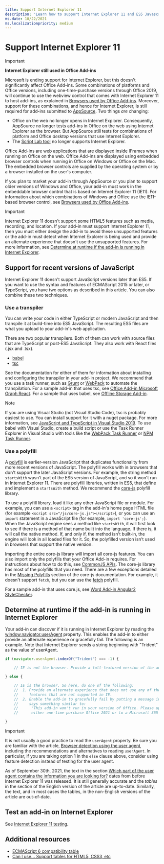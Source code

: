 ```yaml
---
title: Support Internet Explorer 11
description: 'Learn how to support Internet Explorer 11 and ES5 Javascript in your add-in.'
ms.date: 10/22/2021
ms.localizationpriority: medium
---
```


# Support Internet Explorer 11

> [!IMPORTANT]
> **Internet Explorer still used in Office Add-ins**
>
> Microsoft is ending support for Internet Explorer, but this doesn't significantly affect Office Add-ins. Some combinations of platforms and Office versions, including one-time-purchase versions through Office 2019, will continue to use the webview control that comes with Internet Explorer 11 to host add-ins, as explained in [Browsers used by Office Add-ins](../concepts/browsers-used-by-office-web-add-ins.md). Moreover, support for these combinations, and hence for Internet Explorer, is still required for add-ins submitted to [AppSource](/office/dev/store/submit-to-appsource-via-partner-center). Two things *are* changing:
>
> - Office on the web no longer opens in Internet Explorer. Consequently, AppSource no longer tests add-ins in Office on the web using Internet Explorer as the browser. But AppSource still tests for combinations of platform and Office *desktop* versions that use Internet Explorer.
> - The [Script Lab tool](../overview/explore-with-script-lab.md) no longer supports Internet Explorer.

Office Add-ins are web applications that are displayed inside IFrames when running on Office on the web. Office Add-ins are displayed using embedded browser controls when running in Office on Windows or Office on the Mac. The embedded browser controls are supplied by the operating system or by a browser installed on the user's computer.

If you plan to market your add-in through AppSource or you plan to support older versions of Windows and Office, your add-in must work in the embeddable browser control that is based on Internet Explorer 11 (IE11). For information about which combinations of Windows and Office use the IE11-based browser control, see [Browsers used by Office Add-ins](../concepts/browsers-used-by-office-web-add-ins.md).

> [!IMPORTANT]
> Internet Explorer 11 doesn't support some HTML5 features such as media, recording, and location. If your add-in must support Internet Explorer 11, then you must either design the add-in to avoid these unsupported features or the add-in must detect when Internet Explorer is being used and provide an alternate experience that doesn't use the unsupported features. For more information, see [Determine at runtime if the add-in is running in Internet Explorer](#determine-at-runtime-if-the-add-in-is-running-in-internet-explorer).

## Support for recent versions of JavaScript

Internet Explorer 11 doesn't support JavaScript versions later than ES5. If you want to use the syntax and features of ECMAScript 2015 or later, or TypeScript, you have two options as described in this article. You can also combine these two techniques.

### Use a transpiler

You can write your code in either TypeScript or modern JavaScript and then transpile it at build-time into ES5 JavaScript. The resulting ES5 files are what you upload to your add-in's web application.

There are two popular transpilers. Both of them can work with source files that are TypeScript or post-ES5 JavaScript. They also work with React files (.jsx and .tsx).

- [babel](https://babeljs.io/)
- [tsc](https://www.typescriptlang.org/index.html)

See the documentation for either of them for information about installing and configuring the transpiler in your add-in project. We recommend that you use a task runner, such as [Grunt](https://gruntjs.com/) or [WebPack](https://webpack.js.org/) to automate the transpilation. For a sample add-in that uses tsc, see [Office Add-in Microsoft Graph React](https://github.com/OfficeDev/PnP-OfficeAddins/tree/3ce0e1b74152dbbe8306a091696bc4455c04c0a1/Samples/auth/Office-Add-in-Microsoft-Graph-React). For a sample that uses babel, see [Offline Storage Add-in](https://github.com/OfficeDev/PnP-OfficeAddins/tree/3ce0e1b74152dbbe8306a091696bc4455c04c0a1/Samples/Excel.OfflineStorageAddin).

> [!NOTE]
> If you are using Visual Studio (not Visual Studio Code), tsc is probably easiest to use. You can install support for it with a nuget package. For more information, see [JavaScript and TypeScript in Visual Studio 2019](/visualstudio/javascript/javascript-in-vs-2019). To use babel with Visual Studio, create a build script or use the Task Runner Explorer in Visual Studio with tools like the [WebPack Task Runner](https://marketplace.visualstudio.com/items?itemName=MadsKristensen.WebPackTaskRunner) or [NPM Task Runner](https://marketplace.visualstudio.com/items?itemName=MadsKristensen.NPMTaskRunner).

### Use a polyfill

A [polyfill](https://en.wikipedia.org/wiki/Polyfill_(programming)) is earlier-version JavaScript that duplicates functionality from more recent versions of JavaScript. The polyfill works with in browsers that don't support the later JavaScript versions. For example, the string method `startsWith` wasn't part of the ES5 version of JavaScript, and so it won't run in Internet Explorer 11. There are polyfill libraries, written in ES5, that define and implement a `startsWith` method. We recommend the [core-js](https://github.com/zloirock/core-js) polyfill library.

To use a polyfill library, load it like any other JavaScript file or module. For example, you can use a `<script>` tag in the add-in's home page HTML file (for example `<script src="/js/core-js.js"></script>`), or you can use an `import` statement in a JavaScript file (for example, `import 'core-js';`). When the JavaScript engine sees a method like `startsWith`, it will first look to see if there is a method of that name built into the language. If there is, it will call the native method. If, and only if, the method isn't built-in, the engine will look in all loaded files for it. So, the polyfilled version isn't used in browsers that support the native version.

Importing the entire core-js library will import all core-js features. You can also import only the polyfills that your Office Add-in requires. For instructions about how to do this, see [CommonJS APIs](https://github.com/zloirock/core-js#commonjs-api). The core-js library has most of the polyfills that you need. There are a few exceptions detailed in the [Missing Polyfills](https://github.com/zloirock/core-js#missing-polyfills) section of the core-js documentation. For example, it doesn't support `fetch`, but you can use the [fetch](https://github.com/github/fetch) polyfill.

For a sample add-in that uses core.js, see [Word Add-in Angular2 StyleChecker](https://github.com/OfficeDev/Word-Add-in-Angular2-StyleChecker).

## Determine at runtime if the add-in is running in Internet Explorer

Your add-in can discover if it is running in Internet Explorer by reading the [window.navigator.userAgent](https://developer.mozilla.org/docs/Web/API/Navigator/userAgent) property. This enables the add-in to either provide an alternate experience or gracefully fail. The following is an example. Note that Internet Explorer sends a string beginning with "Trident" as the value of userAgent.

```javascript
if (navigator.userAgent.indexOf("Trident") === -1) {

    // IE is not the browser. Provide a full-featured version of the add-in here.

} else {

    // IE is the browser. So here, do one of the following: 
    //  1. Provide an alternate experience that does not use any of the HTML5
    //     features that are not supported in IE.
    //  2. Enable the add-in to gracefully fail by putting a message in the UI that
    //     says something similar to: 
    //      "This add-in won't run in your version of Office. Please upgrade to 
    //      either one-time purchase Office 2021 or to a Microsoft 365 account."          

}
```

> [!IMPORTANT]
> It is not usually a good practice to read the `userAgent` property. Be sure you are familiar with the article, [Browser detection using the user agent](https://developer.mozilla.org/en-US/docs/Web/HTTP/Browser_detection_using_the_user_agent), including the recommendations and alternatives to reading `userAgent`. In particular, if you are taking option 1 in the `else` clause above, consider using feature detection instead of testing for the user agent.
>
> As of September 30th, 2021, the text in the section [Which part of the user agent contains the information you are looking for?](https://developer.mozilla.org/en-US/docs/Web/HTTP/Browser_detection_using_the_user_agent#which_part_of_the_user_agent_contains_the_information_you_are_looking_for) dates from before Internet Explorer 11 was released. It is still generally accurate and the *tables* in the section of the English version of the article are up-to-date. Similarly, the text, and in most cases the tables, in the non-English versions of the article are out-of-date.

## Test an add-in on Internet Explorer

See [Internet Explorer 11 testing](../testing/ie-11-testing.md).

## Additional resources

- [ECMAScript 6 compatibility table](https://kangax.github.io/compat-table/es6/)
- [Can I use... Support tables for HTML5, CSS3, etc](https://caniuse.com/)

